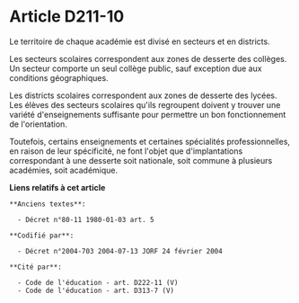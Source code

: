 # Article D211-10

Le territoire de chaque académie est divisé en secteurs et en districts.

Les secteurs scolaires correspondent aux zones de desserte des collèges. Un secteur comporte un seul collège public, sauf
exception due aux conditions géographiques.

Les districts scolaires correspondent aux zones de desserte des lycées. Les élèves des secteurs scolaires qu'ils regroupent
doivent y trouver une variété d'enseignements suffisante pour permettre un bon fonctionnement de l'orientation.

Toutefois, certains enseignements et certaines spécialités professionnelles, en raison de leur spécificité, ne font l'objet
que d'implantations correspondant à une desserte soit nationale, soit commune à plusieurs académies, soit académique.

**Liens relatifs à cet article**

	**Anciens textes**:

	  - Décret n°80-11 1980-01-03 art. 5

	**Codifié par**:

	  - Décret n°2004-703 2004-07-13 JORF 24 février 2004

	**Cité par**:

	  - Code de l'éducation - art. D222-11 (V)
	  - Code de l'éducation - art. D313-7 (V)
